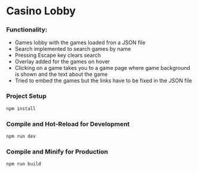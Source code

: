 # Casino Lobby

### Functionality:

- Games lobby with the games loaded fron a JSON file
- Search implemented to search games by name
- Pressing Escape key clears search
- Overlay added for the games on hover
- Clicking on a game takes you to a game page where game background is shown and the text about the game
- Tried to embed the games but the links have to be fixed in the JSON file

### Project Setup

```sh
npm install
```

### Compile and Hot-Reload for Development

```sh
npm run dev
```

### Compile and Minify for Production

```sh
npm run build
```
